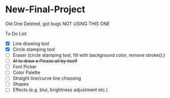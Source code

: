 # New-Final-Project
Old One Deleted, got bugs
NOT USING THIS ONE

To Do List
- [x] Line drawing tool
- [x] Circle stamping tool
- [ ] Eraser (circle stamping tool, fill with background color, remove stroke();)
- [ ] <del>AI to draw a Picaso all by itself</del>
- [ ] Font Picker
- [ ] Color Palette
- [ ] Straight line/curve line choosing
- [ ] Shapes
- [ ] Effects (e.g. blur, brightness adjustment etc.)

